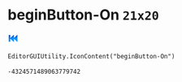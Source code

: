 # beginButton-On `21x20`
<img src="/img/beginButton-On.png" width=21 height=20>

``` CSharp
EditorGUIUtility.IconContent("beginButton-On")
```
```
-4324571489063779742
```
